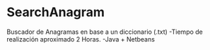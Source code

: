 # SearchAnagram

Buscador de Anagramas en base a un diccionario (.txt)
-Tiempo de realización aproximado 2 Horas.
-Java + Netbeans
